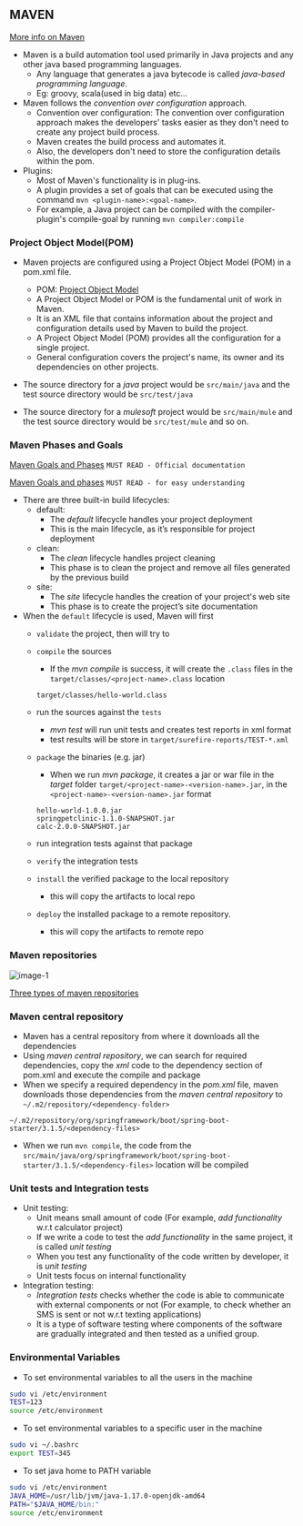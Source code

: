 MAVEN
------

[More info on Maven](https://en.wikipedia.org/wiki/Apache_Maven)

* Maven is a build automation tool used primarily in Java projects and any other java based programming languages.
    * Any language that generates a java bytecode is called _java-based programming language_.
    * Eg: groovy, scala(used in big data) etc...
* Maven follows the _convention over configuration_ approach.
    * Convention over configuration: The convention over configuration approach makes the developers' tasks easier as they don't need to create any project build process. 
    * Maven creates the build process and automates it. 
    * Also, the developers don't need to store the configuration details within the pom.
* Plugins:
    * Most of Maven's functionality is in plug-ins. 
    * A plugin provides a set of goals that can be executed using the command `mvn <plugin-name>:<goal-name>`. 
    * For example, a Java project can be compiled with the compiler-plugin's compile-goal by running `mvn compiler:compile`


### Project Object Model(POM)

* Maven projects are configured using a Project Object Model (POM) in a pom.xml file.
    * POM: [Project Object Model](https://maven.apache.org/guides/introduction/introduction-to-the-pom.html)
    * A Project Object Model or POM is the fundamental unit of work in Maven. 
    * It is an XML file that contains information about the project and configuration details used by Maven to build the project. 
    * A Project Object Model (POM) provides all the configuration for a single project. 
    * General configuration covers the project's name, its owner and its dependencies on other projects.

* The source directory for a _java_ project would be `src/main/java` and the test source directory would be `src/test/java`
* The source directory for a _mulesoft_ project would be `src/main/mule` and the test source directory would be `src/test/mule` and so on.



### Maven Phases and Goals

[Maven Goals and Phases](https://maven.apache.org/guides/introduction/introduction-to-the-lifecycle.html) `MUST READ - Official documentation`

[Maven Goals and phases](https://www.baeldung.com/maven-goals-phases) `MUST READ - for easy understanding`

* There are three built-in build lifecycles: 
    * default: 
        * The _default_ lifecycle handles your project deployment
        * This is the main lifecycle, as it’s responsible for project deployment
    * clean: 
        * The _clean_ lifecycle handles project cleaning
        * This phase is to clean the project and remove all files generated by the previous build
    * site: 
        * The _site_ lifecycle handles the creation of your project's web site
        * This phase is to create the project’s site documentation
* When the `default` lifecycle is used, Maven will first 
    * `validate` the project, then will try to 
    * `compile` the sources 
        * If the _mvn compile_ is success, it will create the `.class` files in the `target/classes/<project-name>.class` location
        ```
        target/classes/hello-world.class
        ```
    * run the sources against the `tests`
        * _mvn test_ will run unit tests and creates test reports in xml format
        * test results will be store in `target/surefire-reports/TEST-*.xml`
    * `package` the binaries (e.g. jar) 
        * When we run _mvn package_, it creates a jar or war file in the _target_ folder `target/<project-name>-<version-name>.jar`, in the `<project-name>-<version-name>.jar` format
        
        ```
        hello-world-1.0.0.jar
        springpetclinic-1.1.0-SNAPSHOT.jar
        calc-2.0.0-SNAPSHOT.jar
        ```
    * run integration tests against that package 
    * `verify` the integration tests 
    * `install` the verified package to the local repository
        * this will copy the artifacts to local repo
    * `deploy` the installed package to a remote repository.
        * this will copy the artifacts to remote repo


### Maven repositories

![image-1](https://github.com/Nikhita-A/Learning-Journey/assets/148535211/441bacfd-fbcf-4ffa-99b4-53f7768c7b65)


[Three types of maven repositories](https://directdevops.blog/2023/11/24/devops-classroom-notes-24-nov-2023/)

### Maven central repository

* Maven has a central repository from where it downloads all the dependencies 
* Using _maven central repository_, we can search for required dependencies, copy the _xml_ code to the dependency section of pom.xml and execute the compile and package
* When we specify a required dependency in the _pom.xml_ file, maven downloads those dependencies from the _maven central repository_ to `~/.m2/repository/<dependency-folder>`
```
~/.m2/repository/org/springframework/boot/spring-boot-starter/3.1.5/<dependency-files>
```
* When we run `mvn compile`, the code from the `src/main/java/org/springframework/boot/spring-boot-starter/3.1.5/<dependency-files>` location will be compiled


### Unit tests and Integration tests

* Unit testing:
    * Unit means small amount of code (For example, _add functionality_ w.r.t calculator project)
    * If we write a code to test the _add functionality_ in the same project, it is called _unit testing_
    * When you test any functionality of the code written by developer, it is _unit testing_
    * Unit tests focus on internal functionality
* Integration testing:
    * _Integration tests_ checks whether the code is able to communicate with external components or not (For example, to check whether an SMS is sent or not w.r.t texting applications)
    * It is a type of software testing where components of the software are gradually integrated and then tested as a unified group.


### Environmental Variables

* To set environmental variables to all the users in the machine
```bash
sudo vi /etc/environment
TEST=123
source /etc/environment
```
* To set environmental variables to a specific user in the machine
```bash
sudo vi ~/.bashrc
export TEST=345
```
* To set java home to PATH variable
```bash
sudo vi /etc/environment
JAVA_HOME=/usr/lib/jvm/java-1.17.0-openjdk-amd64
PATH="$JAVA_HOME/bin:"
source /etc/environment
```


